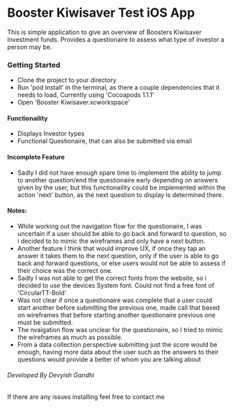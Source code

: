 # Booster Kiwisaver Test iOS App

This is simple application to give an overview of Boosters Kiwisaver Investment funds. Provides a questionaire to assess what type of investor a person may be.

### Getting Started

* Clone the project to your directory
* Run 'pod install' in the terminal, as there a couple dependencies that it needs to load, Currently using 'Cocoapods 1.1.1'
* Open 'Booster Kiwisaver.xcworkspace' 

#### Functionaility

* Displays Investor types
* Functional Questionaire, that can also be submitted via email

#### Incomplete Feature
* Sadly I did not have enough spare time to implement the ability to jump to another question/end the questionaire early depending on answers given by the user, but this functionaility could be implemented within the action 'next' button, as the next question to display is determined there.

#### Notes:
* While working out the navigation flow for the questionaire, I was uncertain if a user should be able to go back and forward to question, so i decided to to mimic the wireframes and only have a next button.
* Another feature I think that would improve UX, if once they tap an answer it takes them to the next question, only if the user is able to go back and forward questions, or else users would not be able to assess if their choice was the correct one.
* Sadly I was not able to get the correct fonts from the website, so i decided to use the devices System font. Could not find a free font of 'CircularTT-Bold'
* Was not clear if once a questionaire was complete that a user could start another before submitting the previous one, made call that based on wireframes that before starting another questionaire previous one must be submitted.
* The nvaigation flow was unclear for the questionaire, so I tried to mimic the wireframes as much as possible.
* From a data collection perspective submitting just the score would be enough, having more data about the user such as the answers to their questions would provide a better of whom you are talking about



###### Developed By Devyish Gandhi

If there  are any issues installing feel free to contact me

